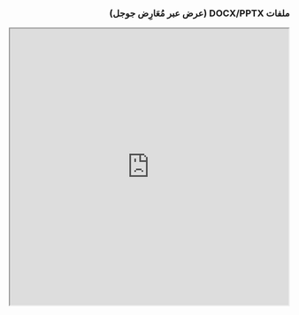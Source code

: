 <div dir="rtl">

### ملفات DOCX/PPTX (عرض عبر مُعَارِض جوجل)
<iframe src="https://docs.google.com/viewer?url=https://raw.githubusercontent.com/Dpixlon/Projects/blob/main/Projects/list.docx&embedded=true" width="100%" height="500px"></iframe>

</div>

